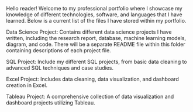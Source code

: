 Hello reader! Welcome to my professional portfolio where I showcase my knowledge of different technologies, software, and languages that I have learned. Below is a current list of the files I have stored within my portfolio.


Data Science Project: Contains different data science projects I have written, including the research report, database, machine learning models, diagram, and code. There will be a separate README file within this folder containing descriptions of each project file.


SQL Project: Include my different SQL projects, from basic data cleaning to advanced SQL techniques and case studies.


Excel Project: Includes data cleaning, data visualization, and dashboard creation in Excel.


Tableau Project: A comprehensive collection of data visualization and dashboard projects utilizing Tableau.
